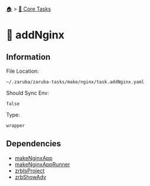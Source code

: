 <!--startTocHeader-->
[🏠](../README.md) > [🥝 Core Tasks](README.md)
# 📗 addNginx
<!--endTocHeader-->

## Information

File Location:

    ~/.zaruba/zaruba-tasks/make/nginx/task.addNginx.yaml

Should Sync Env:

    false

Type:

    wrapper


## Dependencies

* [makeNginxApp](make-nginx-app.md)
* [makeNginxAppRunner](make-nginx-app-runner.md)
* [zrbIsProject](zrb-is-project.md)
* [zrbShowAdv](zrb-show-adv.md)
<!--startTocSubtopic-->
<!--endTocSubtopic-->